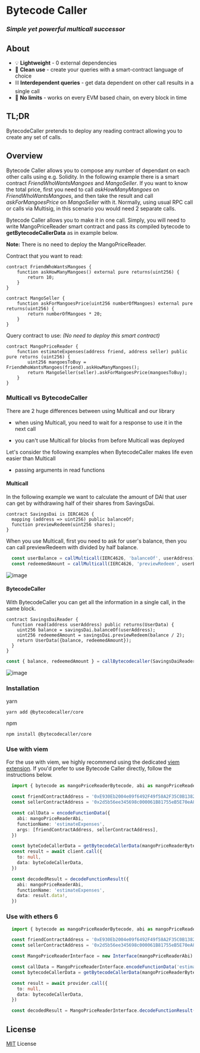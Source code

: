 # Bytecode Caller

### *Simple yet powerful multicall successor*

## About

- 💡 **Lightweight** - 0 external dependencies
- 🧹 **Clean use** - create your queries with a smart-contract language of choice
- ⛓️ **Interdependent queries** - get data dependent on other call results in a single call
- 🚀 **No limits** - works on every EVM based chain, on every block in time


## TL;DR

BytecodeCaller pretends to deploy any reading contract allowing you to create any set of calls.

## Overview

Bytecode Caller allows you to compose any number of dependant on each other calls using e.g. Solidity. In the following example there is a smart contract *FriendWhoWantsMangoes* and *MangoSeller*. If you want to know the total price, first you need to call *askHowManyMangoes* on *FriendWhoWantsMangoes*, and then take the result and call *askForMangoesPrice* on *MangoSeller* with it. Normally, using usual RPC call or calls via Multisig, in this scenario you would need 2 separate calls. 

Bytecode Caller allows you to make it in one call. Simply, you will need to write MangoPriceReader smart contract and pass its compiled bytecode to **getBytecodeCallerData** as in example below. 

**Note:** There is no need to deploy the MangoPriceReader. 

Contract that you want to read:

```solidity
contract FriendWhoWantsMangoes {
    function askHowManyMangoes() external pure returns(uint256) {
        return 10;
    }
}

contract MangoSeller {
    function askForMangoesPrice(uint256 numberOfMangoes) external pure returns(uint256) {
        return numberOfMangoes * 20;
    }
}
```

Query contract to use: *(No need to deploy this smart contract)*

```solidity
contract MangoPriceReader {
    function estimateExpenses(address friend, address seller) public pure returns (uint256) {
        uint256 mangoesToBuy = FriendWhoWantsMangoes(friend).askHowManyMangoes();
        return MangoSeller(seller).askForMangoesPrice(mangoesToBuy);
    }
}
```

### Multicall vs BytecodeCaller

There are 2 huge differences between using Multicall and our library 

- when using Multicall, you need to wait for a response to use it in the next call

- you can't use Multicall for blocks from before Multicall was deployed

Let's consider the following examples when BytecodeCaller makes life even easier than Multicall

- passing arguments in read functions

#### Multicall 

In the following example we want to calculate the amount of DAI that user can get by withdrawing half of their shares from SavingsDai. 

```solidity
contract SavingsDai is IERC4626 {
  mapping (address => uint256) public balanceOf;
  function previewRedeem(uint256 shares);
}
```
When you use Multicall, first you need to ask for user's balance, then you can call previewRedeem with divided by half balance. 

```typescript
  const userBalance = callMulticall(IERC4626, 'balanceOf', userAddress);
  const redeemedAmount = callMulticall(IERC4626, 'previewRedeem', userBalance/2); // redeemedAmount will be loaded in the second multicall's call
```

![image](./docs/image/Multicall-sequence.png)

#### BytecodeCaller 

With BytecodeCaller you can get all the information in a single call, in the same block.

```solidity
contract SavingsDaiReader {
  function read(address userAddress) public returns(UserData) {
    uint256 balance = savingsDai.balanceOf(userAddress);
    uint256 redeemedAmount = savingsDai.previewRedeem(balance / 2);
    return UserData({balance, redeemedAmount});
  }
}
```

```typescript
const { balance, redeemedAmount } = callBytecodecaller(SavingsDaiReader, 'read', userAddress);
```

![image](./docs/image/Bytecodecaller-sequence.png)


### Installation

yarn

```
yarn add @bytecodecaller/core
```

npm
```
npm install @bytecodecaller/core
```

### Use with viem

For the use with viem, we highly recommend using the dedicated [viem extension](./packages/viem/README.md). If you'd prefer to use Bytecode Caller directly, follow the instructions below.

```typescript
  import { bytecode as mangoPriceReaderBytecode, abi as mangoPriceReaderAbi } from 'build/MangoPriceReader.sol/MangoPriceReader.json'

  const friendContractAddress = '0xE930Eb2004e09f6492F49f58A2F35C0B1382c68C'
  const sellerContractAddress = '0x2d5b56ee345698c000061B81755eB5E70eA8DEa1'

  const callData = encodeFunctionData({
    abi: mangoPriceReaderAbi,
    functionName: 'estimateExpenses',
    args: [friendContractAddress, sellerContractAddress],
  })

  const byteCodeCallerData = getBytecodeCallerData(mangoPriceReaderBytecode, callData)
  const result = await client.call({
    to: null,
    data: byteCodeCallerData,
  })

  const decodedResult = decodeFunctionResult({
    abi: mangoPriceReaderAbi,
    functionName: 'estimateExpenses',
    data: result.data!,
  })
```

### Use with ethers 6

```typescript
  import { bytecode as mangoPriceReaderBytecode, abi as mangoPriceReaderAbi } from 'build/MangoPriceReader.sol/MangoPriceReader.json'

  const friendContractAddress = '0xE930Eb2004e09f6492F49f58A2F35C0B1382c68C'
  const sellerContractAddress = '0x2d5b56ee345698c000061B81755eB5E70eA8DEa1'

  const MangoPriceReaderInterface = new Interface(mangoPriceReaderAbi)

  const callData = MangoPriceReaderInterface.encodeFunctionData('estimateExpenses', [friendContractAddress, sellerContractAddress])
  const bytecodeCallerData = getBytecodeCallerData(mangoPriceReaderBytecode, callData)

  const result = await provider.call({
    to: null,
    data: bytecodeCallerData,
  })

  const decodedResult = MangoPriceReaderInterface.decodeFunctionResult('estimateExpenses', result)
```

## License

[MIT](LICENSE.md) License
